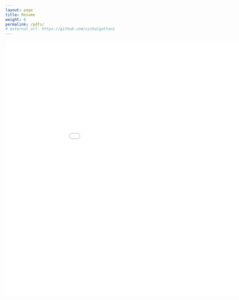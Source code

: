 ```yaml
---
layout: page
title: Resume
weight: 6
permalink: /pdfs/
# external_url: https://github.com/vishalgattani
---
```


<iframe src="/pdfs/Vishal_Gattani.pdf" style="width:1000px; height:800px;" frameborder="0" allowfullscreen></iframe>
